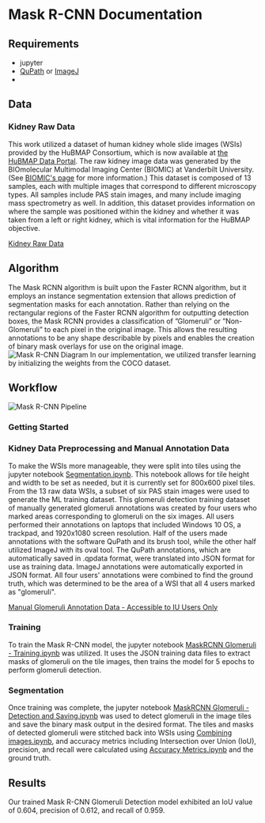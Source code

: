 # Mask R-CNN Documentation

## Requirements

* jupyter
* [QuPath](https://qupath.github.io/) or [ImageJ](https://imagej.nih.gov/ij/download.html)
* 

## Data

### Kidney Raw Data

This work utilized a dataset of human kidney whole slide images (WSIs) provided by the HuBMAP Consortium, which is now available at [the HuBMAP Data Portal](https://portal.hubmapconsortium.org/search?origin_sample.mapped_organ[0]=Kidney%20%28Left%29&origin_sample.mapped_organ[1]=Kidney%20%28Right%29&group_name[0]=Vanderbilt%20TMC&entity_type[0]=Dataset). The raw kidney image data was generated by the BIOmolecular Multimodal Imaging Center (BIOMIC) at Vanderbilt University. (See [BIOMIC's page](https://medschool.vanderbilt.edu/biomic/) for more information.) This dataset is composed of 13 samples, each with multiple images that correspond to different microscopy types. All samples include PAS stain images, and many include imaging mass spectrometry as well. In addition, this dataset provides information on where the sample was positioned within the kidney and whether it was taken from a left or right kidney, which is vital information for the HuBMAP objective.

[Kidney Raw Data](https://drive.google.com/drive/folders/14aLxPR9LlzdWXPomAX1moqL0UnRm_RbW?usp=sharing)

## Algorithm

The Mask RCNN algorithm is built upon the Faster RCNN algorithm, but it employs an instance segmentation extension that allows prediction of segmentation masks for each annotation. Rather than relying on the rectangular regions of the Faster RCNN algorithm for outputting detection boxes, the Mask RCNN provides a classification of ”Glomeruli” or ”Non-Glomeruli” to each pixel in the original image. This allows the resulting annotations to be any shape describable by pixels and enables the creation of binary mask overlays for use on the original image.
![Mask R-CNN Diagram](https://github.com/cns-iu/ccf-research-ftu/blob/master/images/MaskRCNNdiagram.jpg)
In our implementation, we utilized transfer learning by initializing the weights from the COCO dataset.

## Workflow
![Mask R-CNN Pipeline](https://github.com/cns-iu/ccf-research-ftu/blob/master/images/pipeline%20images/Mask%20RCNN%20Pipeline.jpg)
### Getting Started

### Kidney Data Preprocessing and Manual Annotation Data

To make the WSIs more manageable, they were split into tiles using the jupyter notebook [Segmentation.ipynb](https://github.com/cns-iu/ccf-research-ftu/blob/master/Mask%20R-CNN/Segmentation.ipynb). This notebook allows for tile height and width to be set as needed, but it is currently set for 800x600 pixel tiles.
From the 13 raw data WSIs, a subset of six PAS stain images were used to generate the ML training dataset. This glomeruli detection training dataset of manually generated glomeruli annotations was created by four users who marked areas corresponding to glomeruli on the six images. All users performed their annotations on laptops that included Windows 10 OS, a trackpad, and 1920x1080 screen resolution. Half of the users made annotations with the software QuPath and its brush tool, while the other half utilized ImageJ with its oval tool. 
The QuPath annotations, which are automatically saved in .qpdata format, were translated into JSON format for use as training data. ImageJ annotations were automatically exported in JSON format. All four users' annotations were combined to find the ground truth, which was determined to be the area of a WSI that all 4 users marked as "glomeruli".

[Manual Glomeruli Annotation Data - Accessible to IU Users Only](https://drive.google.com/drive/folders/1YdOvkIWyWBOc-zSxClC1kVwST8YxVKXc?usp=sharing)

### Training

To train the Mask R-CNN model, the jupyter notebook [MaskRCNN Glomeruli - Training.ipynb](https://github.com/cns-iu/ccf-research-ftu/blob/master/Mask%20R-CNN/MaskRCNN%20Glomeruli%20-%20Training.ipynb) was utilized. It uses the JSON training data files to extract masks of glomeruli on the tile images, then trains the model for 5 epochs to perform glomeruli detection. 

### Segmentation

Once training was complete, the jupyter notebook [MaskRCNN Glomeruli - Detection and Saving.ipynb](https://github.com/cns-iu/ccf-research-ftu/blob/master/Mask%20R-CNN/MaskRCNN%20Glomeruli%20-%20Detection%20and%20Saving.ipynb) was used to detect glomeruli in the image tiles and save the binary mask output in the desired format. The tiles and masks of detected glomeruli were stitched back into WSIs using [Combining images.ipynb](https://github.com/cns-iu/ccf-research-ftu/blob/master/Mask%20R-CNN/Combining%20images.ipynb), and accuracy metrics including Intersection over Union (IoU), precision, and recall were calculated using [Accuracy Metrics.ipynb](https://github.com/cns-iu/ccf-research-ftu/blob/master/Mask%20R-CNN/Accuracy%20Metrics.ipynb) and the ground truth. 

## Results

Our trained Mask R-CNN Glomeruli Detection model exhibited an IoU value of 0.604, precision of 0.612, and recall of 0.959.